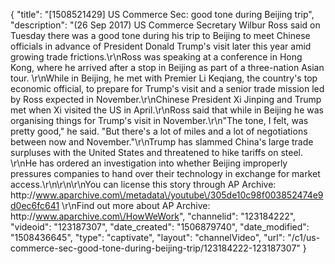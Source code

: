 {
    "title": "[1508521429] US Commerce Sec: good tone during Beijing trip",
    "description": "(26 Sep 2017) US Commerce Secretary Wilbur Ross said on Tuesday there was a good tone during his trip to Beijing to meet Chinese officials in advance of President Donald Trump's visit later this year amid growing trade frictions.\r\nRoss was speaking at a conference in Hong Kong, where he arrived after a stop in Beijing as part of a three-nation Asian tour. \r\nWhile in Beijing, he met with Premier Li Keqiang, the country's top economic official, to prepare for Trump's visit and a senior trade mission led by Ross expected in November.\r\nChinese President Xi Jinping and Trump met when Xi visited the US in April.\r\nRoss said that while in Beijing he was organising things for Trump's visit in November.\r\n\"The tone, I felt, was pretty good,\" he said. \"But there's a lot of miles and a lot of negotiations between now and November.\"\r\nTrump has slammed China's large trade surpluses with the United States and threatened to hike tariffs on steel. \r\nHe has ordered an investigation into whether Beijing improperly pressures companies to hand over their technology in exchange for market access.\r\n\r\n\r\nYou can license this story through AP Archive: http:\/\/www.aparchive.com\/metadata\/youtube\/305de10c98f003852474e9d0ec6fc641 \r\nFind out more about AP Archive: http:\/\/www.aparchive.com\/HowWeWork",
    "channelid": "123184222",
    "videoid": "123187307",
    "date_created": "1506879740",
    "date_modified": "1508436645",
    "type": "captivate",
    "layout": "channelVideo",
    "url": "\/c1\/us-commerce-sec-good-tone-during-beijing-trip\/123184222-123187307"
}